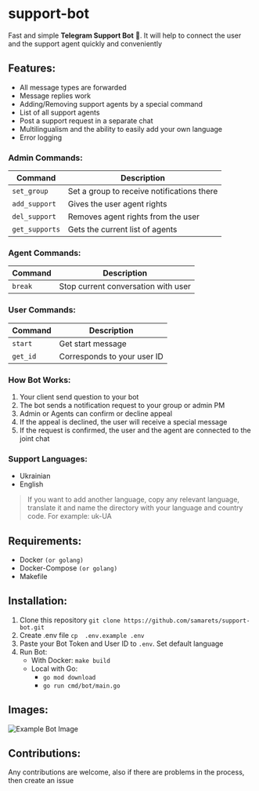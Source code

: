 # support-bot
Fast and simple **Telegram Support Bot** 🤖. It will help to connect the user and the support agent quickly and conveniently

## Features:
- All message types are forwarded
- Message replies work
- Adding/Removing support agents by a special command
- List of all support agents
- Post a support request in a separate chat
- Multilingualism and the ability to easily add your own language
- Error logging

### Admin Commands:
| Command        | Description                                |
|----------------|--------------------------------------------|
| `set_group`    | Set a group to receive notifications there |
| `add_support`  | Gives the user agent rights                |
| `del_support`  | Removes agent rights from the user         |
| `get_supports` | Gets the current list of agents            |

### Agent Commands:
| Command  | Description                         |
|----------|-------------------------------------|
| `break`  | Stop current conversation with user |

### User Commands:
| Command  | Description                 |
|----------|-----------------------------|
| `start`  | Get start message           |
| `get_id` | Corresponds to your user ID |

### How Bot Works:
1. Your client send question to your bot
2. The bot sends a notification request to your group or admin PM
3. Admin or Agents can confirm or decline appeal
4. If the appeal is declined, the user will receive a special message
5. If the request is confirmed, the user and the agent are connected to the joint chat

### Support Languages:
- Ukrainian
- English

> If you want to add another language, copy any relevant language, translate it and name the directory with your language and country code. For example: uk-UA

## Requirements:
- Docker `(or golang)`
- Docker-Compose `(or golang)`
- Makefile

## Installation:
1. Clone this repository `git clone https://github.com/samarets/support-bot.git`
2. Create .env file `cp  .env.example .env`
3. Paste your Bot Token and User ID to `.env`. Set default language
4. Run Bot:
    - With Docker: `make build`
    - Local with Go: 
      - `go mod download`
      - `go run cmd/bot/main.go`

## Images:
![Example Bot Image](https://raw.githubusercontent.com/samarets/support-bot/main/assets/user-agent.png)

## Contributions:
Any contributions are welcome, also if there are problems in the process, then create an issue